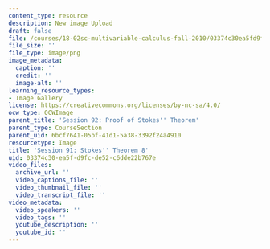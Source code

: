 ```yaml
---
content_type: resource
description: New image Upload
draft: false
file: /courses/18-02sc-multivariable-calculus-fall-2010/03374c30ea5fd9fcde52c6dde22b767e_MIT18_02SC_L31Brds_8.png
file_size: ''
file_type: image/png
image_metadata:
  caption: ''
  credit: ''
  image-alt: ''
learning_resource_types:
- Image Gallery
license: https://creativecommons.org/licenses/by-nc-sa/4.0/
ocw_type: OCWImage
parent_title: 'Session 92: Proof of Stokes'' Theorem'
parent_type: CourseSection
parent_uid: 6bcf7641-05bf-41d1-5a38-3392f24a4910
resourcetype: Image
title: 'Session 91: Stokes'' Theorem 8'
uid: 03374c30-ea5f-d9fc-de52-c6dde22b767e
video_files:
  archive_url: ''
  video_captions_file: ''
  video_thumbnail_file: ''
  video_transcript_file: ''
video_metadata:
  video_speakers: ''
  video_tags: ''
  youtube_description: ''
  youtube_id: ''
---
```

